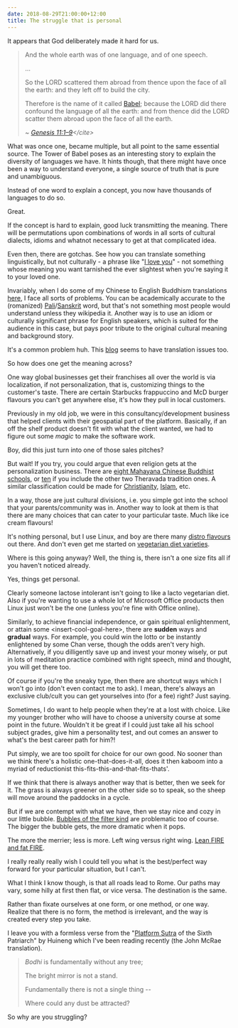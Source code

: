 ```yaml
---
date: 2018-08-29T21:00:00+12:00
title: The struggle that is personal
---
```


It appears that God deliberately made it hard for us.

> And the whole earth was of one language, and of one speech.
>
> ...
>
> So the LORD scattered them abroad from thence upon the face of all the earth: and they left off to build the city.
>
> Therefore is the name of it called [Babel](https://en.wikipedia.org/wiki/Tower_of_Babel); because the LORD did there confound the language of all the earth: and from thence did the LORD scatter them abroad upon the face of all the earth.
>
> ~ <cite>[Genesis 11:1–9](https://en.wikisource.org/wiki/Bible_(King_James)/Genesis#11)</cite>

What was once one, became multiple, but all point to the same essential source.
The Tower of Babel poses as an interesting story to explain the diversity of languages we have.
It hints though, that there might have once been a way to understand everyone, a single source of truth that is pure and unambiguous.

Instead of one word to explain a concept, you now have thousands of languages to do so.

Great.

If the concept is hard to explain, good luck transmitting the meaning.
There will be permutations upon combinations of words in all sorts of cultural dialects, idioms and whatnot necessary to get at that complicated idea.

Even then, there are gotchas.
See how you can translate something linguistically, but not culturally - a phrase like "[I love you](https://catapult.co/stories/mistranslate-column-aishiteru-how-to-say-i-love-you-when-the-language-doesnt-exist)" - not something whose meaning you want tarnished the ever slightest when you're saying it to your loved one.

Invariably, when I do some of my Chinese to English Buddhism translations [here](http://fgs.org.nz/english/news/), I face all sorts of problems.
You can be academically accurate to the (romanized) [Pali](https://en.wikipedia.org/wiki/Pali)/[Sanskrit](https://en.wikipedia.org/wiki/Sanskrit) word, but that's not something most people would understand unless they wikipedia it.
Another way is to use an idiom or culturally significant phrase for English speakers, which is suited for the audience in this case, but pays poor tribute to the original cultural meaning and background story.

It's a common problem huh.
This [blog](https://zieltranslation.wordpress.com/about) seems to have translation issues too.

So how does one get the meaning across?

One way global businesses get their franchises all over the world is via localization, if not personalization, that is, customizing things to the customer's taste.
There are certain Starbucks frappuccino and McD burger flavours you can't get anywhere else, it's how they pull in local customers.

Previously in my old job, we were in this consultancy/development business that helped clients with their geospatial part of the platform.
Basically, if an off the shelf product doesn't fit with what the client wanted, we had to figure out some *magic* to make the software work.

Boy, did this just turn into one of those sales pitches?

But wait!
If you try, you could argue that even religion gets at the personalization business.
There are [eight Mahayana Chinese Buddhist schools](https://vamsapala.blogspot.com/2012/10/mahayana-buddhism-in-china.html), or [ten](http://www.buddhanet.net/e-learning/history/b3schchn.htm) if you include the other two Theravada tradition ones.
A similar classification could be made for [Christianity](https://en.wikipedia.org/wiki/List_of_Christian_denominations), [Islam](https://en.wikipedia.org/wiki/Islamic_schools_and_branches), etc.

In a way, those are just cultural divisions, i.e. you simple got into the school that your parents/community was in.
Another way to look at them is that there are many choices that can cater to your particular taste.
Much like ice cream flavours!

It's nothing personal, but I use Linux, and boy are there many [distro flavours](https://distrowatch.com) out there.
And don't even get me started on [vegetarian diet varieties](https://en.wikipedia.org/wiki/Vegetarianism#Varieties).

Where is this going anyway?
Well, the thing is, there isn't a one size fits all if you haven't noticed already.

Yes, things get personal.

Clearly someone lactose intolerant isn't going to like a lacto vegetarian diet.
Also if you're wanting to use a whole lot of Microsoft Office products then Linux just won't be the one (unless you're fine with Office online).

Similarly, to achieve financial independence, or gain spiritual enlightenment, or attain some \<insert-cool-goal-here\>, there are **sudden** ways and **gradual** ways.
For example, you could win the lotto or be instantly enlightened by some Chan verse, though the odds aren't very high.
Alternatively, if you dilligently save up and invest your money wisely, or put in lots of meditation practice combined with right speech, mind and thought, you will get there too.

Of course if you're the sneaky type, then there are shortcut ways which I won't go into (don't even contact me to ask).
I mean, there's always an exclusive club/cult you can get yourselves into (for a fee) right?
Just saying.

Sometimes, I do want to help people when they're at a lost with choice.
Like my younger brother who will have to choose a university course at some point in the future.
Wouldn't it be great if I could just take all his school subject grades, give him a personality test, and out comes an answer to what's the best career path for him?!

Put simply, we are too spoilt for choice for our own good.
No sooner than we think there's a holistic one-that-does-it-all, does it then kaboom into a myriad of reductionist this-fits-this-and-that-fits-thats'.

If we think that there is always another way that is better, then we seek for it.
The grass is always greener on the other side so to speak, so the sheep will move around the paddocks in a cycle.

But if we are contempt with what we have, then we stay nice and cozy in our little bubble.
[Bubbles of the filter kind](https://en.wikipedia.org/wiki/Filter_bubble) are problematic too of course.
The bigger the bubble gets, the more dramatic when it pops.

The more the merrier; less is more.
Left wing versus right wing.
[Lean FIRE and fat FIRE](https://thecollegeinvestor.com/19862/fire-for-non-frugal-people/).

I really really really wish I could tell you what is the best/perfect way forward for your particular situation, but I can't.

What I think I know though, is that all roads lead to Rome.
Our paths may vary, some hilly at first then flat, or vice versa.
The destination is the same.

Rather than fixate ourselves at one form, or one method, or one way.
Realize that there is no form, the method is irrelevant, and the way is created every step you take.

I leave you with a formless verse from the "[Platform Sutra](https://en.wikipedia.org/wiki/Platform_Sutra) of the Sixth Patriarch" by Huineng which I've been reading recently (the John McRae translation).

> *Bodhi* is fundamentally without any tree;
>
> The bright mirror is not a stand.
>
> Fundamentally there is not a single thing --
>
> Where could any dust be attracted?

So why are you struggling?
